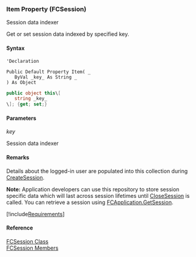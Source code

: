 ﻿### Item Property (FCSession)

Session data indexer

Get or set session data indexed by specified key.

#### Syntax

```vbnet
'Declaration

Public Default Property Item( _
   ByVal _key_ As String _
) As Object
```

```csharp
public object this\[ 
   string _key_
\]; {get; set;}
```

#### Parameters

_key_

Session data indexer

#### Remarks

Details about the logged-in user are populated into this collection during [CreateSession](fcSDK~FChoice.Foundation.Clarify.ClarifyApplication~CreateSession.md).

**Note:** Application developers can use this repository to store session specific data which will last across session lifetimes until [CloseSession](fcSDK~FChoice.Foundation.FCSession~CloseSession.md) is called. You can retrieve a session using [FCApplication.GetSession](fcSDK~FChoice.Foundation.Clarify.ClarifyApplication~GetSession.md).

[!include[Requirements](../partials/requirements.md)]

#### Reference

[FCSession Class](fcSDK~FChoice.Foundation.FCSession.md)  
[FCSession Members](fcSDK~FChoice.Foundation.FCSession_members.md)